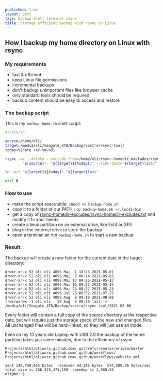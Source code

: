 ```yaml
---
published: true
layout: post
tags: backup shell terminal rsync
title: Storage efficient backup with rsync on Linux
---
```

## How I backup my home directory on Linux with rsync

### My requirements
- fast & efficient
- keep Linux file permissions
- incremental backups
- don't backup unimportant files like browser cache
- only standard tools should be required
- backup content should be easy to access and restore

### The backup script

This is my `backup-home.sh` shell script:

```bash
#!/bin/sh

source=/home/oli/
target=/media/oli/Seagate_4TB/Backup/vostro/rsync-tool/
today=$(date +%Y-%m-%d)

rsync -av --delete --exclude-from=/home/oli/rsync-homedir-excludes/rsync-homedir-excludes.txt \
        "${source}"  "${target}${today}/" --link-dest="${target}last/"

ln -nsf "${target}${today}" "${target}last"

exit 0
```

### How to use
- make the script executable: `chmod +x backup-home.sh`
- copy it to a folder of our PATH : `cp backup-home.sh ~/.local/bin`
- get a copy of [rsync-homedir-excludes/rsync-homedir-excludes.txt](https://github.com/rubo77/rsync-homedir-excludes) and modify it to your needs
- create a linux partition on an external drive, like Ext4 or XFS
- plug in the external drive to store the backup
- open a terminal an run `backup-home.sh` to start a new backup

### Result

The backup will create a new folder for the current date in the target directory:

```text
drwxr-xr-x 52 oli oli 4096 Mai  1 13:23 2021-05-01
drwxr-xr-x 52 oli oli 4096 Mai  2 08:14 2021-05-02
drwxr-xr-x 52 oli oli 4096 Mai 13 09:26 2021-05-13
drwxr-xr-x 52 oli oli 4096 Mai 16 09:27 2021-05-16
drwxr-xr-x 52 oli oli 4096 Mai 23 08:27 2021-05-23
drwxr-xr-x 52 oli oli 4096 Jul 25 08:52 2021-07-25
drwxr-xr-x 52 oli oli 4096 Aug  8 09:19 2021-08-08
lrwxrwxrwx  1 oli oli   58 Aug  8 09:39 last -> /media/oli/Seagate_4TB/Backup/vostro/rsync-tool/2021-08-08
```

Every folder will contain a full copy of the source directory at the respective date, but will require just the storage space of the new and changed files. All unchanged files will be hard-linked, so they will just use an inode.

Even on my 10 years old Laptop with USB 2.0 the backup of the home partition takes just some minutes, due to the efficiency of rsync
```text
Projects/html/oliworx.github.com/.git/refs/remotes/origin/master
Projects/html/oliworx.github.com/.github/workflows/
Projects/html/oliworx.github.com/.github/workflows/website.yml

sent 142,744,045 bytes  received 44,245 bytes  574,600.76 bytes/sec
total size is 266,349,471,150  speedup is 1,865.35
oli@mx:~$ 
```
